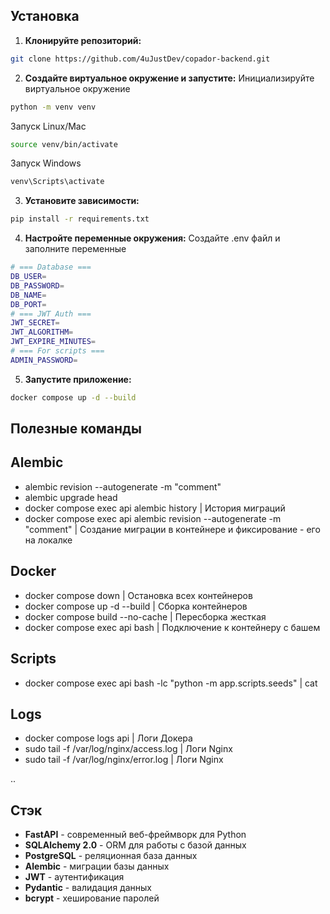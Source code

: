 ## Установка

1. **Клонируйте репозиторий:**
```bash
git clone https://github.com/4uJustDev/copador-backend.git
```

2. **Создайте виртуальное окружение и запустите:**
Инициализируйте виртуальное окружение
```bash
python -m venv venv
```

Запуск Linux/Mac
```bash
source venv/bin/activate  
```

Запуск Windows
```bash  
venv\Scripts\activate  
```

3. **Установите зависимости:**
```bash
pip install -r requirements.txt
```

4. **Настройте переменные окружения:**
Создайте .env файл и заполните переменные

```bash
# === Database ===
DB_USER=
DB_PASSWORD=
DB_NAME=
DB_PORT=
# === JWT Auth ===
JWT_SECRET=
JWT_ALGORITHM=
JWT_EXPIRE_MINUTES=
# === For scripts ===
ADMIN_PASSWORD=
```

5. **Запустите приложение:**
```bash
docker compose up -d --build
```

## Полезные команды

## Alembic
- alembic revision --autogenerate -m "comment" 
- alembic upgrade head
- docker compose exec api alembic history                              | История миграций
- docker compose exec api alembic revision --autogenerate -m "comment" | Создание миграции в контейнере и фиксирование - его на локалке

## Docker 
- docker compose down               | Остановка всех контейнеров
- docker compose up -d --build      | Сборка контейнеров
- docker compose build --no-cache   | Пересборка жесткая 
- docker compose exec api bash      | Подключение к контейнеру с башем

## Scripts
- docker compose exec api bash -lc "python -m app.scripts.seeds" | cat                           

## Logs

- docker compose logs api                  | Логи Докера
- sudo tail -f /var/log/nginx/access.log   | Логи Nginx
- sudo tail -f /var/log/nginx/error.log    | Логи Nginx


..
## Стэк
- **FastAPI** - современный веб-фреймворк для Python
- **SQLAlchemy 2.0** - ORM для работы с базой данных
- **PostgreSQL** - реляционная база данных
- **Alembic** - миграции базы данных
- **JWT** - аутентификация
- **Pydantic** - валидация данных
- **bcrypt** - хеширование паролей